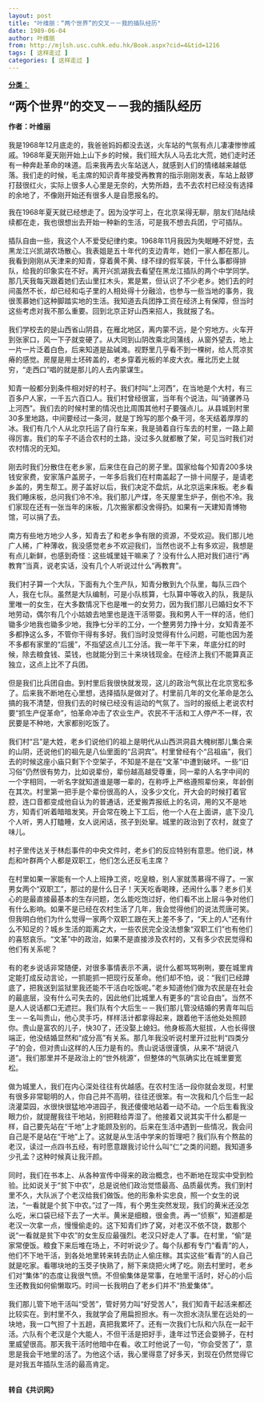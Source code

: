 ```yaml
---
layout: post
title: "叶维丽：“两个世界”的交叉－－我的插队经历"
date: 1989-06-04
author: 叶维丽
from: http://mjlsh.usc.cuhk.edu.hk/Book.aspx?cid=4&tid=1216
tags: [ 这样走过 ]
categories: [ 这样走过 ]
---
```


<div style="margin: 15px 10px 10px 0px;">
 <div>
  <span id="ctl00_ContentPlaceHolder1_chapter1_SubjectLabel" style="font-weight:bold;text-decoration:underline;">
   分类：
  </span>
 </div>
 <p>
  <strong>
   <font size="5">
    “两个世界”的交叉－－我的插队经历
   </font>
  </strong>
 </p>
 <p>
  <strong>
   作者：叶维丽
   <br/>
  </strong>
  <br/>
  我是1968年12月底走的，我爸爸妈妈都没去送，火车站的气氛有点儿凄凄惨惨戚戚。1968年夏天刚开始上山下乡的时候，我们班大队人马去北大荒，她们走时还有一种奔赴革命的味道。后来我再去火车站送人，就感到人们的情绪越来越低落。我们走的时候，毛主席的知识青年接受再教育的指示刚刚发表，车站上敲锣打鼓很红火，实际上很多人心里是无奈的，大势所趋，去不去农村已经没有选择的余地了，不像刚开始还有很多人是自愿报名的。
 </p>
 <p>
  我在1968年夏天就已经想走了。因为没学可上，在北京呆得无聊，朋友们陆陆续续都在走，我也很想出去开始一种新的生活，可是我不想去兵团，宁可插队。
  <br/>
  <br/>
  插队自由一些，我这个人不爱受纪律约束。1968年11月我因为失眠睡不好觉，去黑龙江兴凯湖农场散心。我表姐是五十年代的支边青年，她们一家人都在那儿。我看到刚刚从天津来的知青，穿着黄不黄、绿不绿的假军装，干什么事都得排队，给我的印象实在不好。离开兴凯湖我去看望在黑龙江插队的两个中学同学。那几天我每天跟着她们去山里扛木头，累是累，但认识了不少老乡。她们去的时间虽然不长，却已经和屯子里的人相处得十分融洽，也参与一些当地的事务，我很羡慕她们这种脚踏实地的生活。我知道去兵团挣工资在经济上有保障，但当时这些考虑对我不那么重要。回到北京正好山西来招人，我就报了名。
  <br/>
  <br/>
  我们学校去的是山西省山阴县，在雁北地区，离内蒙不远，是个穷地方。火车开到张家口，风一下子就变硬了。从大同到山阴改乘北同蒲线，从窗外望去，地上一片一片泛着白色，后来知道是盐碱滩。视野里几乎看不到一棵树，给人荒凉贫瘠的感觉。房屋是用土坯砖盖的，老乡穿着光板的羊皮大衣。雁北历史上就穷，“走西口”唱的就是那儿的人去内蒙谋生。
  <br/>
  <br/>
  知青一般都分到条件相对好的村子。我们村叫“上河西”，在当地是个大村，有三百多户人家，一千五六百口人。我们村曾经很富，当年有个说法，叫“骑骡养马上河西”。我们去的时候村里的情况也比周围其他村子要强点儿。从县城到村里30多里地路，中间要经过一条河，就是丁玲写的那个桑干河，冬天结着厚厚的冰。我们有几个人从北京托运了自行车来，我是骑着自行车去的村里，一路上颠得厉害。我们的车子不适合农村的土路，没过多久就都散了架，可见当时我们对农村情况的无知。
  <br/>
  <br/>
  刚去时我们分散住在老乡家，后来住在自己的房子里。国家给每个知青200多块钱安家费，安家落户盖房子，一年多后我们在村南盖起了一排十间屋子，是请老乡盖的，男生帮工。房子盖好以后，我们决定不盘炕，从北京运来床板。老乡看我们睡床板，总问我们冷不冷。我们那儿产煤，冬天屋里生炉子，倒也不冷。我们家现在还有一张当年的床板，几次搬家都没舍得扔。如果有一天建知青博物馆，可以捐了去。
  <br/>
  <br/>
  南方有些地方地少人多，知青去了和老乡争有限的资源，不受欢迎。我们那儿地广人稀，广种薄收，我没感觉老乡不欢迎我们，当然也说不上有多欢迎，我想是有点儿新鲜，也感到奇怪：这些城里娃干嘛来了？没有什么人把对我们进行“再教育”当真，说老实话，没有几个人听说过什么“再教育”。
  <br/>
  <br/>
  我们村子算一个大队，下面有九个生产队，知青分散到九个队里，每队三四个人，我在七队。虽然是大队编制，可是小队核算，七队算中等收入的队，我是队里唯一的女生，在大多数情况下也是唯一的女劳力，因为我们那儿已婚妇女不下地劳动，偶尔有几个小姑娘去地里也是连干活带耍。我和男人干一样的活，他们锄多少地我也锄多少地，我挣七分半的工分，一个整男劳力挣十分，女知青差不多都挣这么多，不管你干得有多好。我们当时没觉得有什么问题，可能也因为差不多都有家里的“后援”，不指望这点儿工分活。我一年干下来，年底分红的时候，除去粮食钱、菜钱，也就能分到三十来块钱现金。在经济上我们不能算真正独立，这点上比不了兵团。
  <br/>
  <br/>
  但是我们比兵团自由。到村里后我很快就发现，这儿的政治气氛比在北京宽松多了。后来我不断地在心里想，选择插队是做对了。村里前几年的文化革命是怎么搞的我不清楚，但我们去的时候已经没有运动的气氛了。当时的报纸上老说农村要“抓生产促革命”，怕革命冲击了农业生产。农民不干活和工人停产不一样，农民要是不种地，大家都别吃饭了。
  <br/>
  <br/>
  我们村“吕”是大姓，老乡们说他们的祖上是明代从山西洪洞县大槐树那儿集合来的山阴，还说他们的祖先是八仙里面的“吕洞宾”。村里曾经有个“吕祖庙”，我们去的时候这座小庙只剩下个空架子，不知是不是在“文革”中遭到破坏。一些“旧习俗”仍然很有势力，比如说辈份，辈份越高越受尊重，同一辈的人名字中间的一个字相同，一听名字就知道谁是哪一辈的，在称呼上严格遵照辈份来，年龄倒在其次。村里第一把手是个辈份很高的人，没多少文化，开大会的时候打着官腔，连口音都变成他自认为的普通话，还爱搬弄报纸上的名词，用的又不是地方，知青们听着暗暗发笑。开会常在晚上下工后，他一个人在上面讲，底下没几个人听，男人打瞌睡，女人说闲话，孩子到处窜。城里的政治到了农村，就变了味儿。
  <br/>
  <br/>
  村子里传达关于林彪事件的中央文件时，老乡们的反应特别有意思。他们说，林彪和叶群两个人都是双职工，他们怎么还反毛主席？
  <br/>
  <br/>
  在村里如果一家能有一个人上班挣工资，吃皇粮，别人家就羡慕得不得了。一家男女两个“双职工”，那过的是什么日子！天天吃香喝辣，还闹什么事？老乡们关心的是最直接最基本的生存问题，怎么能吃饱过好，他们看不出上层斗争对他们有什么影响。如果不是已经在农村生活了几年，我会觉得他们的说法荒唐可笑。但我明白他们为什么觉得一家两个双职工跟在天上差不多了，“天上的人”还有什么不知足的？城乡生活的距离之大，一些农民完全没法想象“双职工们”也有他们的喜怒哀乐。“文革”中的政治，如果不是直接涉及农村的，又有多少农民觉得和他们有关系呢？
  <br/>
  <br/>
  有的老乡说话非常随便，对很多事情表示不满，说什么都骂骂咧咧，要在城里肯定能打成反动言论，一抓能抓一把现行反革命。他们却不怕，说：“我们已经蹲底了，把我送到监狱里我还能不干活白吃饭呢。”老乡知道他们做为农民是在社会的最底层，没有什么可失去的，因此他们比城里人有更多的“言论自由”。当然不是人人说话都口无遮拦。我们队有个大后生－－我们那儿管没结婚的男青年叫后生－－名叫贵山，他心灵手巧，样样活计都拿得起来，跟着他干活他处处照顾你。贵山是富农的儿子，快30了，还没娶上媳妇。他身板高大挺拔，人也长得很端正，他没结婚显然和“成分高”有关系。那几年我没听说村里开过批判“四类分子”的会，但对贵山这样的人压力是有的。贵山说话很谨慎，从来不“胡说八道”。我们那里并不是政治上的“世外桃源”，但整体的气氛确实比在城里要宽松。
  <br/>
  <br/>
  做为城里人，我们在内心深处往往有优越感。在农村生活一段你就会发现，村里有很多非常聪明的人，你自己并不高明，往往还很笨。有一次我和几个后生一起浇灌菜园，水很快很猛地冲进园子，我还傻傻地站着一动不动。一个后生看我没眼力价，就提醒我往干地站，别把鞋给弄湿了。他接着又说其实干什么都是一样，自己要先站在“千地”上才能顾及别的。后来在生活中遇到一些情况，我会问自己是不是站在“干地”上了。这就是从生活中学来的哲理吧？我们队有个熬盐的老汉，读过一点四书五经，有时愿意跟我讨论什么叫“仁”之类的问题。我知道多少孔孟？这种时候真让我汗颜。
  <br/>
  <br/>
  同时，我们在书本上、从各种宣传中得来的政治概念，也不断地在现实中受到检验。比如说关于“贫下中农”，总是说他们政治觉悟最高、品质最优秀。我们到村里不久，大队派了个老汉给我们做饭。他的形象朴实忠良，照一个女生的说法，“一看就是个贫下中农。”过了一阵，有个男生突然发现，我们的黄米还没怎么吃，米口袋已经下去了一大半。黄米是细粮，很金贵。再一“侦察”，知道都是老汉一次拿一点，慢慢偷走的。这下知青们炸了窝，对老汉不依不饶，数那个说“一看就是贫下中农”的女生反应最强烈。老汉只好走人了事。在村里，“偷”是家常便饭。粮食下来后堆在场上，不时听说少了。每个队都有专门“看青”的人，他们不下地干活，到各处地里转来转去防止人偷庄稼。其实这些“看青”的人自己就是吃家。看哪块地的玉茭子快熟了，掰下来烧把火烤了吃。刚去村里时，老乡们对“集体”的态度让我很气愤。不但偷集体是常事，在地里干活时，好心的小后生还教我如何偷懒取巧。时间一长我明白了老乡们并不“热爱集体”。
  <br/>
  <br/>
  我们那儿管下地干活叫“受苦”，管好劳力叫“好受苦人”，我们知青干起活来都还比较实在。到村里不久，我就学会了用扁担担水。有一次担水浇队里在远处的一块地，我一口气担了十五趟，真把我累坏了。还有一次我们七队和六队在一起干活。六队有个老汉是个大能人，不但干活是把好手，逢年过节还会耍狮子，在村里威望很高。那天我干活时他暗中在看。收工时他说了一句，“你会受苦了”，意思是我会干地里的活了。为他这个话，我心里得意了好多天，到现在仍然觉得它是对我五年插队生活的最高肯定。
 </p>
 <p>
  <br/>
  <strong>
   转自《共识网》
  </strong>
 </p>
</div>

